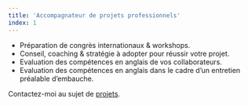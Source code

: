```yaml
---
title: 'Accompagnateur de projets professionnels'
index: 1
---
```

- Préparation de congrès internationaux & workshops.
- Conseil, coaching & stratégie à adopter pour réussir votre projet.
- Evaluation des compétences en anglais de vos collaborateurs.
- Evaluation des compétences en anglais dans le cadre d’un entretien préalable d’embauche.

Contactez-moi au sujet de [projets](mailto:marielle.gaylord97@ethereal.email?subject=Projets&body=Tapez%20%0Avotre%20message%20ici%0A).
